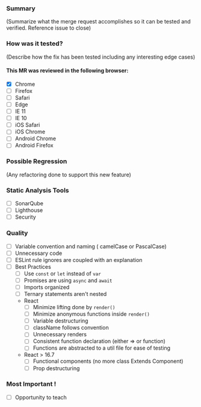 ### Summary

(Summarize what the merge request accomplishes so it can be tested and verified. Reference issue to close)

### How was it tested?

(Describe how the fix has been tested including any interesting edge cases)

#### This MR was reviewed in the following browser:

-   [x] Chrome
-   [ ] Firefox
-   [ ] Safari
-   [ ] Edge
-   [ ] IE 11
-   [ ] IE 10
-   [ ] iOS Safari
-   [ ] iOS Chrome
-   [ ] Android Chrome
-   [ ] Android Firefox

### Possible Regression

(Any refactoring done to support this new feature)

### Static Analysis Tools

-   [ ] SonarQube
-   [ ] Lighthouse
-   [ ] Security

### Quality

-   [ ] Variable convention and naming ( camelCase or PascalCase)
-   [ ] Unnecessary code
-   [ ] ESLint rule ignores are coupled with an explanation
-   [ ] Best Practices
    -   [ ] Use `const` or `let` instead of `var`
    -   [ ] Promises are using `async` and `await`
    -   [ ] Imports organized
    -   [ ] Ternary statements aren't nested
    -   React
        -   [ ] Minimize lifting done by `render()`
        -   [ ] Minimize anonymous functions inside `render()`
        -   [ ] Variable destructuring
        -   [ ] className follows convention
        -   [ ] Unnecessary renders
        -   [ ] Consistent function declaration (either => or function)
        -   [ ] Functions are abstracted to a util file for ease of testing
    -   React > 16.7
        -   [ ] Functional components (no more class Extends Component)
        -   [ ] Prop destructuring

### Most Important !

-   [ ] Opportunity to teach

